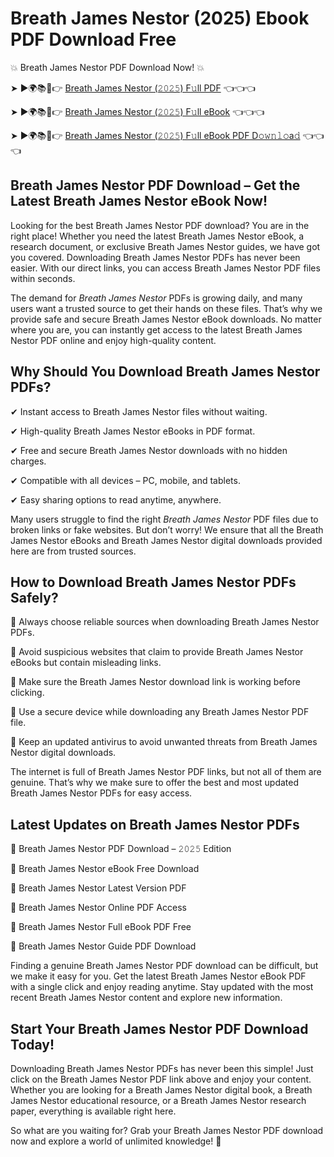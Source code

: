 # Breath James Nestor (2025) Ebook PDF Download Free

💥 Breath James Nestor PDF Download Now! 💥

➤ ►🌍📚📱👉 [Breath James Nestor (𝟸𝟶𝟸𝟻) F𝚞ll PDF](https://getpdf.xyz/breath-james-nestor) 👈👈👈


➤ ►🌍📚📱👉 [Breath James Nestor (𝟸𝟶𝟸𝟻) F𝚞ll eBook](https://getpdf.xyz/breath-james-nestor) 👈👈👈


➤ ►🌍📚📱👉 [Breath James Nestor (𝟸𝟶𝟸𝟻) F𝚞ll eBook PDF D𝚘𝚠𝚗𝚕𝚘a𝚍](https://getpdf.xyz/breath-james-nestor) 👈👈👈


## Breath James Nestor PDF Download – Get the Latest Breath James Nestor eBook Now!

Looking for the best Breath James Nestor PDF download? You are in the right place! Whether you need the latest Breath James Nestor eBook, a research document, or exclusive Breath James Nestor guides, we have got you covered. Downloading Breath James Nestor PDFs has never been easier. With our direct links, you can access Breath James Nestor PDF files within seconds.

The demand for *Breath James Nestor* PDFs is growing daily, and many users want a trusted source to get their hands on these files. That’s why we provide safe and secure Breath James Nestor eBook downloads. No matter where you are, you can instantly get access to the latest Breath James Nestor PDF online and enjoy high-quality content.

## Why Should You Download Breath James Nestor PDFs?

✔ Instant access to Breath James Nestor files without waiting.

✔ High-quality Breath James Nestor eBooks in PDF format.

✔ Free and secure Breath James Nestor downloads with no hidden charges.

✔ Compatible with all devices – PC, mobile, and tablets.

✔ Easy sharing options to read anytime, anywhere.

Many users struggle to find the right *Breath James Nestor* PDF files due to broken links or fake websites. But don’t worry! We ensure that all the Breath James Nestor eBooks and Breath James Nestor digital downloads provided here are from trusted sources.

## How to Download Breath James Nestor PDFs Safely?

📌 Always choose reliable sources when downloading Breath James Nestor PDFs.

📌 Avoid suspicious websites that claim to provide Breath James Nestor eBooks but contain misleading links.

📌 Make sure the Breath James Nestor download link is working before clicking.

📌 Use a secure device while downloading any Breath James Nestor PDF file.

📌 Keep an updated antivirus to avoid unwanted threats from Breath James Nestor digital downloads.

The internet is full of Breath James Nestor PDF links, but not all of them are genuine. That’s why we make sure to offer the best and most updated Breath James Nestor PDFs for easy access.

## Latest Updates on Breath James Nestor PDFs

🔹 Breath James Nestor PDF Download – 𝟸𝟶𝟸𝟻 Edition

🔹 Breath James Nestor eBook Free Download

🔹 Breath James Nestor Latest Version PDF

🔹 Breath James Nestor Online PDF Access

🔹 Breath James Nestor Full eBook PDF Free

🔹 Breath James Nestor Guide PDF Download

Finding a genuine Breath James Nestor PDF download can be difficult, but we make it easy for you. Get the latest Breath James Nestor eBook PDF with a single click and enjoy reading anytime. Stay updated with the most recent Breath James Nestor content and explore new information.

## Start Your Breath James Nestor PDF Download Today!

Downloading Breath James Nestor PDFs has never been this simple! Just click on the Breath James Nestor PDF link above and enjoy your content. Whether you are looking for a Breath James Nestor digital book, a Breath James Nestor educational resource, or a Breath James Nestor research paper, everything is available right here.

So what are you waiting for? Grab your Breath James Nestor PDF download now and explore a world of unlimited knowledge! 🚀